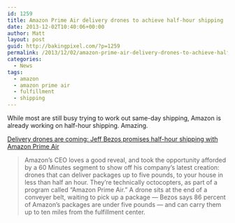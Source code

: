 ```yaml
---
id: 1259
title: Amazon Prime Air delivery drones to achieve half-hour shipping
date: 2013-12-02T10:40:06+00:00
author: Matt
layout: post
guid: http://bakingpixel.com/?p=1259
permalink: /2013/12/02/amazon-prime-air-delivery-drones-to-achieve-half-hour-shipping/
categories:
  - News
tags:
  - amazon
  - amazon prime air
  - fulfillment
  - shipping
---
```

While most are still busy trying to work out same-day shipping, Amazon is already working on half-hour shipping. Amazing.

[Delivery drones are coming: Jeff Bezos promises half-hour shipping with Amazon Prime Air](http://www.theverge.com/2013/12/1/5164340/delivery-drones-are-coming-jeff-bezos-previews-half-hour-shipping)

> Amazon&#8217;s CEO loves a good reveal, and took the opportunity afforded by a 60 Minutes segment to show off his company&#8217;s latest creation: drones that can deliver packages up to five pounds, to your house in less than half an hour. They&#8217;re technically octocopters, as part of a program called &#8220;Amazon Prime Air.&#8221; A drone sits at the end of a conveyer belt, waiting to pick up a package — Bezos says 86 percent of Amazon&#8217;s packages are under five pounds — and can carry them up to ten miles from the fulfillment center.